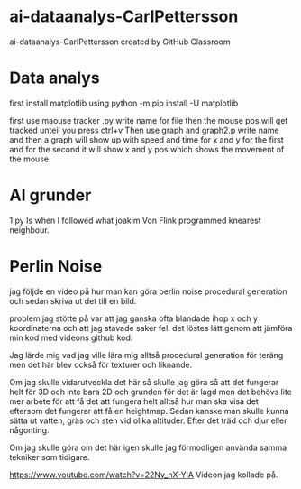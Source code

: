 # ai-dataanalys-CarlPettersson
ai-dataanalys-CarlPettersson created by GitHub Classroom

# Data analys

first install matplotlib using python -m pip install -U matplotlib

first use maouse tracker .py write name for file then the mouse pos will get tracked unteil you press ctrl+v
Then use graph and graph2.p write name and then a graph will show up with speed and time for x and y for the first and for the second it will show x and y pos which shows the movement of the mouse.

# AI grunder

1.py Is when I followed what joakim Von Flink programmed knearest neighbour.

# Perlin Noise

jag följde en video på hur man kan göra perlin noise procedural generation och sedan skriva ut det till en bild.

problem jag stötte på var att jag ganska ofta blandade ihop x och y koordinaterna och att jag stavade saker fel. det löstes lätt genom att jämföra min kod med videons github kod.

Jag lärde mig vad jag ville lära mig alltså procedural generation för teräng men det här blev också för texturer och liknande.

Om jag skulle vidarutveckla det här så skulle jag göra så att det fungerar helt för 3D och inte bara 2D och grunden för det är lagd men det behövs lite mer arbete för att få det att fungera helt alltså hur man ska visa det eftersom det fungerar att få en heightmap. Sedan kanske man skulle kunna sätta ut vatten, gräs och sten vid olika altituder. Efter det träd och djur eller någonting.

Om jag skulle göra om det här igen skulle jag förmodligen använda samma tekniker som tidigare.

https://www.youtube.com/watch?v=22Ny_nX-YlA Videon jag kollade på.
